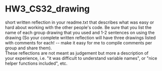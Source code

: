# HW3_CS32_drawing

short  written reflection in your readme.txt that describes what was easy or hard about working with the other people's code. 
Be sure that you list the name of each group drawing that you used and 1-2 sentences on using the drawing (So your complete written reflection will have three drawings listed with comments for each! -- make it easy for me to compile comments per group and share them).  
These reflections are not meant as judgement but more a description of your experience, i.e. "it was difficult to understand variable names", or "nice helper functions included", etc.
